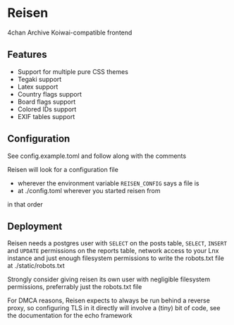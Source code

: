 # Reisen

4chan Archive Koiwai-compatible frontend

## Features
- Support for multiple pure CSS themes
- Tegaki support
- Latex support
- Country flags support
- Board flags support
- Colored IDs support
- EXIF tables support

## Configuration
See config.example.toml and follow along with the comments

Reisen will look for a configuration file

- wherever the environment variable `REISEN_CONFIG` says a file is
- at ./config.toml wherever you started reisen from

in that order

## Deployment
Reisen needs a postgres user with `SELECT` on 
the posts table, `SELECT`, `INSERT` and `UPDATE`
permissions on the reports table, network access
to your Lnx instance and just enough filesystem permissions
to write the robots.txt file at ./static/robots.txt

Strongly consider giving reisen its own user with negligible filesystem permissions,
preferrably just the robots.txt file

For DMCA reasons, Reisen expects to always be run behind a reverse proxy,
so configuring TLS in it directly will involve a (tiny) bit of code,
see the documentation for the echo framework
